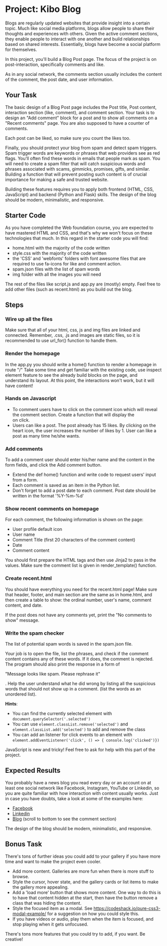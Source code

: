 # Project: Kibo Blog

Blogs are regularly updated websites that provide insight into a certain topic. Much like social media platforms, blogs allow people to share their thoughts and experiences with others. Given the active comment sections, they enable people to interact with one another and build relationships based on shared interests. Essentially, blogs have become a social platform for themselves.

In this project, you'll build a Blog Post page. The focus of the project is on post-interaction, specifically comments and like.

As in any social network, the comments section usually includes the content of the comment, the post date, and user information.

## Your Task

The basic design of a Blog Post page includes the Post title, Post content, interaction section (like, comment), and comment section.
Your task is to design an "Add comment" block for a post and to show all comments on a "Recent comments" page.
You are also supposed to have a counter of comments.

Each post can be liked, so make sure you count the likes too.

Finally, you should protect your blog from spam and detect spam triggers. Spam trigger words are keywords or phrases that web providers see as red flags. You’ll often find these words in emails that people mark as spam. You will need to create a spam filter that will catch suspicious words and phrases associated with scams, gimmicks, promises, gifts, and similar. Building a function that will prevent posting such content is of crucial importance for making a safe and trusted website.

Building these features requires you to apply both frontend (HTML, CSS, JavaScript) and backend (Python and Flask) skills.
The design of the blog should be modern, minimalistic, and responsive.

## Starter Code

As you have completed the Web foundation course, you are expected to have mastered HTML and CSS, and that's why we won't focus on these technologies that much. In this regard in the starter code you will find:

- home.html with the majority of the code written
- style.css with the majority of the code written
- the 'CSS' and 'webfonts' folders with font awesome files that are required to use fa-icons for like and comment action.
- spam.json files with the list of spam words
- img folder with all the images you will need

The rest of the files like script.js and app.py are (mostly) empty. Feel free to add other files (such as recent.html) as you build out the blog.

## Steps

### Wire up all the files

Make sure that all of your html, css, js and img files are linked and connected.
Remember, .css, .js and images are static files, so it is recommended to use url_for() function to handle them.

### Render the homepage

In the app.py you should write a home() function to render a homepage in route "/"
Take some time and get familiar with the existing code, use inspect element feature to see the already build blocks on the page, and understand its layout.
At this point, the interactions won't work, but it will have content!

### Hands on Javascript

- To comment users have to click on the comment icon which will reveal the comment section. Create a function that will display the <section class="addComment"> on click.
- Users can like a post. The post already has 15 likes. By clicking on the heart icon, the user increases the number of likes by 1. User can like a post as many time he/she wants. 

### Add comments 
To add a comment user should enter his/her name and the content in the form fields, and click the Add comment button.
  
- Extend the def home() function and write code to request users' input from a form.
- Each comment is saved as an item in the Python list.
- Don't forget to add a post date to each comment. Post date should be written in the format '%Y-%m-%d'

### Show recent comments on homepage
  
For each comment, the following information is shown on the page:
  - User profile default icon
  - User name
  - Comment Title (first 20 characters of the comment content)
  - Date
  - Comment content 

You should first prepare the HTML tags and then use Jinja2 to pass in the values.
Make sure the comment list is given in render_template() function.

### Create recent.html
 
You should have everything you need for the recent.html page! Make sure that header, footer, and main section are the same as in home.html, and then create a table to show: the ordinal number, user's name, comment content, and date.

If the post does not have any comments yet, print the "No comments to show" message.

### Write the spam checker
  
The list of potential spam words is saved in the spam.json file.
  
Your job is to open the file, list the phrases, and check if the comment content contains any of these words.
If it does, the comment is rejected.
The program should also print the response in a form of <p> "Message looks like spam. Please rephrase it" </p>.
Help the user understand what he did wrong by listing all the suspicious words that should not show up in a comment. (list the words as an unordered list).
  
**Hints**:

- You can find the currently selected element with `document.querySelector('.selected')`
- You can use `element.classList.remove('selected')` and `element.classList.add('selected')` to add and remove the class
- You can add an listener for click events to an element with `element.addEventListener('click', () => { console.log('clicked')})`

JavaScript is new and tricky! Feel free to ask for help with this part of the project.

## Expected Results

You probably have a news blog you read every day or an account on at least one social network like Facebook, Instagram, YouTube or Linkedin, so you are quite familiar with how interaction with content usually works. Just in case you have doubts, take a look at some of the examples here:

- [Facebook](shorturl.at/afBKU)
- [Linkedin](shorturl.at/deEM9)
- [Blog](https://yyj.be/mfbSd) (scroll to bottom to see the comment section)

The design of the blog should be modern, minimalistic, and responsive.

## Bonus Task

There's tons of further ideas you could add to your gallery if you have more time and want to make the project even cooler.

* Add more content. Galleries are more fun when there is more stuff to browse.
* Style the cursor, hover state, and the gallery cards or list items to make the gallery more appealing.
* Add a 'load more' button that shows more content. One way to do this is to have that content hidden at the start, then have the button remove a class that was hiding the content.
* Style the focused item as a modal. See  https://codeshack.io/pure-css3-modal-example/ for a suggestion on how you could style this.
* If you have videos or audio, play them when the item is focused, and stop playing when it gets unfocused.

There's tons more features that you could try to add, if you want. Be creative!
